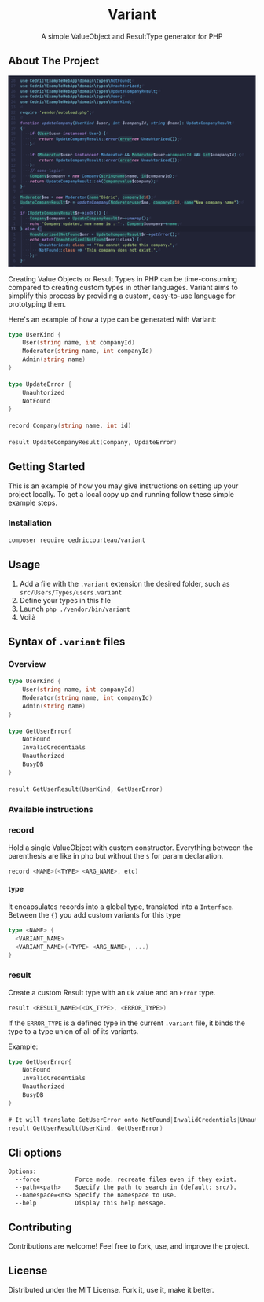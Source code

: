 <div align="center">
<h1 align="center">Variant</h1>
  <p align="center">
    A simple ValueObject and ResultType generator for PHP
    <br />
  </p>
</div>

## About The Project

![Screenshot](screenshot.png)

Creating Value Objects or Result Types in PHP can be time-consuming compared to creating custom types in other languages. Variant aims to simplify this process by providing a custom, easy-to-use language for prototyping them.

Here's an example of how a type can be generated with Variant:
```go
type UserKind {
	User(string name, int companyId)
	Moderator(string name, int companyId)
	Admin(string name)
}

type UpdateError {
	Unauhtorized
	NotFound
}

record Company(string name, int id)

result UpdateCompanyResult(Company, UpdateError)
```

## Getting Started

This is an example of how you may give instructions on setting up your project locally.
To get a local copy up and running follow these simple example steps.


### Installation

```sh
composer require cedriccourteau/variant
```


## Usage

1. Add a file with the `.variant` extension the desired folder, such as `src/Users/Types/users.variant`
2. Define your types in this file
3. Launch `php ./vendor/bin/variant`
4. Voilà

## Syntax of `.variant` files

### Overview

```go
type UserKind {
    User(string name, int companyId)
    Moderator(string name, int companyId)
    Admin(string name)
}

type GetUserError{
    NotFound
    InvalidCredentials
    Unauthorized
    BusyDB
}

result GetUserResult(UserKind, GetUserError)
```

### Available instructions

### record

Hold a single ValueObject with custom constructor.
Everything between the parenthesis are like in php but without the `$` for param declaration.

```go
record <NAME>(<TYPE> <ARG_NAME>, etc)
```

#### type

It encapsulates records into a global type, translated into a `Interface`.
Between the `{}` you add custom variants for this type
```go
type <NAME> {
  <VARIANT_NAME>
  <VARIANT_NAME>(<TYPE> <ARG_NAME>, ...)
}
```
### result

Create a custom Result type with an `Ok` value and an `Error` type.
```go
result <RESULT_NAME>(<OK_TYPE>, <ERROR_TYPE>)
```

If the `ERROR_TYPE` is a defined type in the current `.variant` file, it binds the type to a type union of all of its variants.

Example:
```go
type GetUserError{
    NotFound
    InvalidCredentials
    Unauthorized
    BusyDB
}

# It will translate GetUserError onto NotFound|InvalidCredentials|Unauthorized|BusyDB
result GetUserResult(UserKind, GetUserError)
```

## Cli options
```
Options:
  --force          Force mode; recreate files even if they exist.
  --path=<path>    Specify the path to search in (default: src/).
  --namespace=<ns> Specify the namespace to use.
  --help           Display this help message.
```
## Contributing

Contributions are welcome! Feel free to fork, use, and improve the project.

## License

Distributed under the MIT License.
Fork it, use it, make it better.
